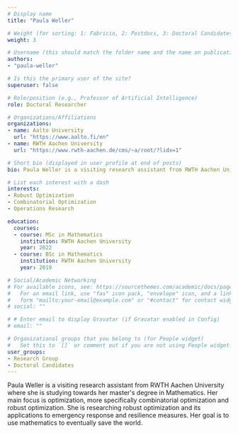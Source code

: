 ```yaml
---
# Display name
title: "Paula Weller"

# Weight (for sorting: 1: Fabricio, 2: Postdocs, 3: Doctoral Candidates, 4: Research Assistants, 5: Visitors)
weight: 3

# Username (this should match the folder name and the name on publications)
authors:
- "paula-weller"

# Is this the primary user of the site?
superuser: false

# Role/position (e.g., Professor of Artificial Intelligence)
role: Doctoral Researcher

# Organizations/Affiliations
organizations:
- name: Aalto University
  url: "https://www.aalto.fi/en"
- name: RWTH Aachen University
  url: "https://www.rwth-aachen.de/cms/~a/root/?lidx=1"

# Short bio (displayed in user profile at end of posts)
bio: Paula Weller is a visiting research assistant from RWTH Aachen University studying towards her master's degree in Mathematics.

# List each interest with a dash
interests:
- Robust Optimization
- Combinatorial Optimization
- Operations Research

education:
  courses:
  - course: MSc in Mathematics
    institution: RWTH Aachen University
    year: 2022
  - course: BSc in Mathematics
    institution: RWTH Aachen University
    year: 2019

# Social/Academic Networking
# For available icons, see: https://sourcethemes.com/academic/docs/page-builder/#icons
#   For an email link, use "fas" icon pack, "envelope" icon, and a link in the
#   form "mailto:your-email@example.com" or "#contact" for contact widget.
# social: ""

# # Enter email to display Gravatar (if Gravatar enabled in Config)
# email: ""

# Organizational groups that you belong to (for People widget)
#   Set this to `[]` or comment out if you are not using People widget.
user_groups:
- Research Group
- Doctoral Candidates
---
```


Paula Weller is a visiting research assistant from RWTH Aachen University where she is studying towards her master's degree in Mathematics. Her main focus is optimization, more specifically combinatorial optimization and robust optimization. She is researching robust optimization and its applications to emergency response and resilience measures. Her goal is to use mathematics to eventually save the world.